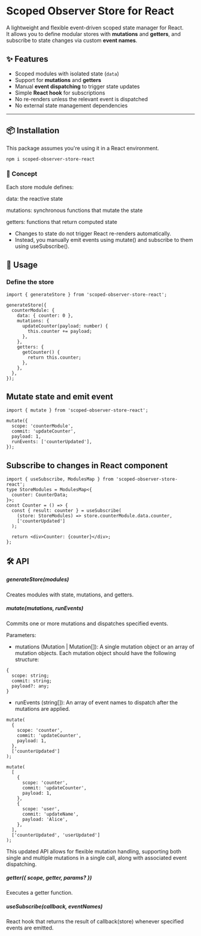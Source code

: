 # Scoped Observer Store for React

A lightweight and flexible event-driven scoped state manager for React.  
It allows you to define modular stores with **mutations** and **getters**, and subscribe to state changes via custom **event names**.

## ✨ Features

- Scoped modules with isolated state (`data`)
- Support for **mutations** and **getters**
- Manual **event dispatching** to trigger state updates
- Simple **React hook** for subscriptions
- No re-renders unless the relevant event is dispatched
- No external state management dependencies

---

## 📦 Installation

This package assumes you're using it in a React environment.

```
npm i scoped-observer-store-react
```

### 🧠 Concept

Each store module defines:

data: the reactive state

mutations: synchronous functions that mutate the state

getters: functions that return computed state

- Changes to state do not trigger React re-renders automatically.
- Instead, you manually emit events using mutate() and subscribe to them using useSubscribe().

## 🚀 Usage

### Define the store

```
import { generateStore } from 'scoped-observer-store-react';

generateStore({
  counterModule: {
    data: { counter: 0 },
    mutations: {
      updateCounter(payload: number) {
        this.counter += payload;
      },
    },
    getters: {
      getCounter() {
        return this.counter;
      },
    },
  },
});
```

## Mutate state and emit event

```
import { mutate } from 'scoped-observer-store-react';

mutate({
  scope: 'counterModule',
  commit: 'updateCounter',
  payload: 1,
  runEvents: ['counterUpdated'],
});
```

## Subscribe to changes in React component

```
import { useSubscribe, ModulesMap } from 'scoped-observer-store-react';
type StoreModules = ModulesMap<{
  counter: CounterData;
}>;
const Counter = () => {
  const { result: counter } = useSubscribe(
    (store: StoreModules) => store.counterModule.data.counter,
    ['counterUpdated']
  );

  return <div>Counter: {counter}</div>;
};
```

## 🛠 API

##### generateStore(modules)

Creates modules with state, mutations, and getters.

##### mutate(mutations, runEvents)

Commits one or more mutations and dispatches specified events.

Parameters:

- mutations (Mutation | Mutation[]): A single mutation object or an array of mutation objects. Each mutation object should have the following structure:

```
{
  scope: string;
  commit: string;
  payload?: any;
}
```

- runEvents (string[]): An array of event names to dispatch after the mutations are applied.

```
mutate(
  {
    scope: 'counter',
    commit: 'updateCounter',
    payload: 1,
  },
  ['counterUpdated']
);

mutate(
  [
    {
      scope: 'counter',
      commit: 'updateCounter',
      payload: 1,
    },
    {
      scope: 'user',
      commit: 'updateName',
      payload: 'Alice',
    },
  ],
  ['counterUpdated', 'userUpdated']
);

```

This updated API allows for flexible mutation handling, supporting both single and multiple mutations in a single call, along with associated event dispatching.

##### getter({ scope, getter, params? })

Executes a getter function.

##### useSubscribe(callback, eventNames)

React hook that returns the result of callback(store) whenever specified events are emitted.
